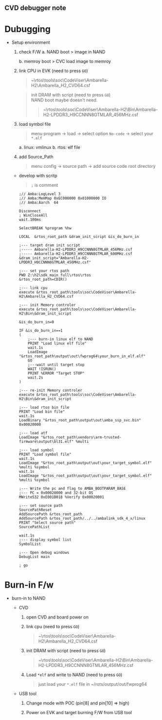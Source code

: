 CVD debugger note
---

# Dubugging

- Setup environment
    1. check F/W
        a. NAND boot
            > image in NAND

        b. memroy boot
            > CVC load image to memroy

    2. link CPU in EVK (need to press `GO`)
        > ~\rtos\tools\soc\CodeViser\Ambarella-H2\Ambarella_H2_CVD64.csf

        > init DRAM with script (need to press `GO`) <br>
        > NAND boot maybe doesn't need.
        >> ~\rtos\tools\soc\CodeViser\Ambarella-H2\Bin\Ambarella-H2-LPDDR3_H9CCNNN8GTMLAR_456MHz.csf

    3. load symbol file
        > menu program -> load -> select option `No-code` -> select your `*.elf`

        a. linux: vmlinux
        b. rtos: elf file

    4. add Source_Path
        > menu config -> source path -> add source code root directory


    + develop with scritp
        > `;` is comment

        ```csf
        ;// Amba:LogLevel 3
        ;// Amba:MemMap 0xEC000000 0x01000000 IO
        ;// Amba:Aarch  64

        Disconnect
        ; WinCloseAll
        wait.100ms

        SelectBREAK %program %hw

        LOCAL  &rtos_root_path &dram_init_script &is_do_burn_in

        ;--- target dram init script
        ;----- Ambarella-H2-LPDDR3_H9CCNNN8GTMLAR_456MHz.csf
        ;----- Ambarella-H2-LPDDR3_H9CCNNN8GTMLAR_600MHz.csf
        &dram_init_script="Ambarella-H2-LPDDR3_H9CCNNN8GTMLAR_456MHz.csf"

        ;--- set your rtos path
        PWD Z:\h2\sdk_main_full\rtos\rtos
        &rtos_root_path=CDIR()

        ;--- link cpu
        execute &rtos_root_path\tools\soc\CodeViser\Ambarella-H2\Ambarella_H2_CVD64.csf

        ;--- init Memory controler
        execute &rtos_root_path\tools\soc\CodeViser\Ambarella-H2\Bin\&dram_init_script

        &is_do_burn_in=0

        IF &is_do_burn_in==1
        (
            ;--- burn-in linux elf to NAND
            PRINT "Load linux elf file"
            wait.1s
            LoadImage "&rtos_root_path\output\out\fwprog64\your_burn_in_elf.elf"
            GO
            ;---wait until target stop
            WAIT !ISRUN()
            PRINT %ERROR "Target STOP"
            wait.2s
        )

        ;--- re-init Memory controler
        execute &rtos_root_path\tools\soc\CodeViser\Ambarella-H2\Bin\&dram_init_script

        ;--- load rtos bin file
        PRINT "Load bin file"
        wait.1s
        LoadBinary "&rtos_root_path\output\out\amba_ssp_svc.bin" 0x00020000

        ;--- load atf
        LoadImage "&rtos_root_path\vendors\arm-trusted-firmware\output\bl31.elf" %multi

        ;--- load symbol
        PRINT "Load symbol file"
        wait.1s
        LoadImage "&rtos_root_path\output\out\your_target_symbol.elf" %multi %symbol
        wait.1s
        LoadImage "&rtos_root_path\output\out\your_target_symbol.elf" %multi %symbol

        ;--- Write the pc and flag to AMBA_BOOTPARAM_BASE
        ;--- PC = 0x00020000 and 32-bit OS
        MWriteS32 0xE001B018 %Verify 0x00020001

        ;--- set source path
        SourcePathReset
        AddSourcePath &rtos_root_path
        AddSourcePath &rtos_root_path/../../ambalink_sdk_4_x/linux
        PRINT "Select source path"
        SourcePathList

        wait.1s
        ;--- display symbol list
        SymbolList

        ;--- Open debug windows
        DebugList main

        ; go
        ```


# Burn-in F/w

- burn-in to NAND
    + CVD
        1. open CVD and board power on

        2. link cpu (need to press `GO`)
            > ~\rtos\tools\soc\CodeViser\Ambarella-H2\Ambarella_H2_CVD64.csf

        3. init DRAM with script (need to press `GO`)
            > ~\rtos\tools\soc\CodeViser\Ambarella-H2\Bin\Ambarella-H2-LPDDR3_H9CCNNN8GTMLAR_456MHz.csf

        4. Load `*elf` and write to NAND (need to press `GO`)
            > just load your `*.elf` file in ~/rots/output/out/fwprog64

    + USB tool
        1. Change mode with POC (pin[8] and pin[10] => high)

        2. Power on EVK and target burning F/W from USB tool

